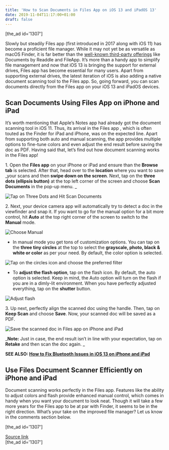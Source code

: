 ```yaml
---
title: 'How to Scan Documents in Files App on iOS 13 and iPadOS 13'
date: 2019-11-04T11:17:00+01:00
draft: false
---
```


\[the\_ad id='1307'\]  
  

  

Slowly but steadily Files app (first introduced in 2017 along with iOS 11) has become a proficient file manager. While it may not yet be as versatile as macOS Finder, it is far better than the [well-known third-party offerings](https://beebom.com/best-file-managers-iphone/) like Documents by Readdle and FileApp. It’s more than a handy app to simplify file management and now that iOS 13 is bringing the support for external drives, Files app has become essential for many users. Apart from supporting external drives, the latest iteration of iOS is also adding a native document scanning tool to the Files app. So, going forward, you can scan documents directly from the Files app on your iOS 13 and iPadOS devices.  

Scan Documents Using Files App on iPhone and iPad
-------------------------------------------------

  

It’s worth mentioning that Apple’s Notes app had already got the document scanning tool in iOS 11. Thus, its arrival in the Files app , which is often touted as the Finder for iPad and iPhone, was on the expected line. Apart from supporting both auto and manual scanning, the app provides multiple options to fine-tune colors and even adjust the end result before saving the doc as PDF. Having said that, let’s find out how document scanning works in the Files app!  

1\. Open the **Files app** on your iPhone or iPad and ensure than the **Browse tab** is selected. After that, head over to the **location** where you want to save _your scans and then **swipe down on the screen**. Next, tap on the **three dots (ellipsis button)** at the top left corner of the screen and choose **Scan Documents** in the pop-up menu. _  

![Tap on Three Dots and Hit Scan Documents](https://beebom.com/wp-content/uploads/2019/11/Tap-on-Three-Dots-and-Hit-Scan-Documents.jpg)

2\. Next, your device camera app will automatically try to detect a doc in the viewfinder and snap it. If you want to go for the manual option for a bit more control, hit **Auto** at the top right corner of the screen to switch to the **Manual** mode.  

![Choose Manual](https://beebom.com/wp-content/uploads/2019/11/Choose-Manual-.jpg)

*   In manual mode you get tons of customization options. You can tap on the **three tiny circles** at the top to select the **grayscale, photo, black & white or color** as per your need. By default, the color option is selected.
  

![Tap on the circles icon and choose the preferred filter](https://beebom.com/wp-content/uploads/2019/11/Tap-on-the-circles-icon-and-choose-the-preferred-filter.jpg)

*   To **adjust the flash option**, tap on the flash icon. By default, the auto option is selected. Keep in mind, the Auto option will turn on the flash if you are in a dimly-lit environment. When you have perfectly adjusted everything, tap on the **shutter** button.
  

![Adjust flash](https://beebom.com/wp-content/uploads/2019/11/Adjust-flash.jpg)

3\. Up next, perfectly align the scanned doc using the handle. Then, tap on **Keep Scan** and choose **Save**. Now, your scanned doc will be saved as a PDF.

  
  

  

![Save the scanned doc in Files app on iPhone and iPad](https://beebom.com/wp-content/uploads/2019/11/Save-the-scanned-doc-in-Files-app-on-iPhone-and-iPad.jpg)

_**Note:** Just in case, the end result isn’t in line with your expectation, tap on **Retake** and then scan the doc again. _  

**SEE ALSO: [How to Fix Bluetooth Issues in iOS 13 on iPhone and iPad](https://beebom.com/how-fix-bluetooth-not-working-issues-ios-13-ipados-13/)**  

Use Files Document Scanner Efficiently on iPhone and iPad
---------------------------------------------------------

  

Document scanning works perfectly in the Files app. Features like the ability to adjust colors and flash provide enhanced manual control, which comes in handy when you want your document to look neat. Though it will take a few more years for the Files app to be at par with Finder, it seems to be in the right direction. What’s your take on the improved file manager? Let us know in the comments section below.  

  
\[the\_ad id='1307'\]  
  
[Source link](https://beebom.com/how-scan-documents-files-app-ios-13-ipados-13/)  
\[the\_ad id='1307'\]
